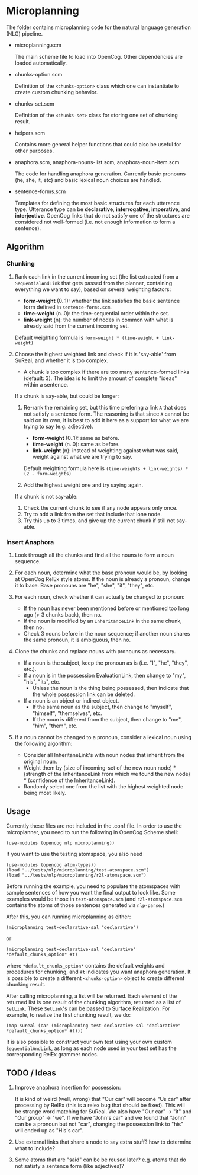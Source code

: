 # Microplanning

The folder contains microplanning code for the natural language
generation (NLG) pipeline.

- microplanning.scm

    The main scheme file to load into OpenCog.  Other dependencies are
    loaded automatically.

- chunks-option.scm

    Definition of the `<chunks-option>` class which one can instantiate
    to create custom chunking behavior.

- chunks-set.scm

    Definition of the `<chunks-set>` class for storing one set of
    chunking result.

- helpers.scm

    Contains more general helper functions that could also be useful
    for other purposes.

- anaphora.scm, anaphora-nouns-list.scm, anaphora-noun-item.scm

    The code for handling anaphora generation.  Currently basic
    pronouns (he, she, it, etc) and basic lexical noun choices are
    handled.

- sentence-forms.scm

    Templates for defining the most basic structures for each utterance
    type.  Utterance type can be **declarative**, **interrogative**,
    **imperative**, and **interjective**.  OpenCog links that do not
    satisfy one of the structures are considered not well-formed
    (i.e. not enough information to form a sentence).


## Algorithm

### Chunking

1. Rank each link in the current incoming set (the list extracted from a
`SequentialAndLink` that gets passed from the planner, containing
everything we want to say), based on several weighting factors:
    - **form-weight** (0..1): whether the link satisfies the basic sentence
       form defined in `sentence-forms.scm`.
    - **time-weight** (n..0): the time-sequential order within the set.
    - **link-weight** (n): the number of nodes in common with what is
      already said from the current incoming set.

   Default weighting formula is `form-weight * (time-weight + link-weight)`

2. Choose the highest weighted link and check if it is 'say-able' from
   SuReal, and whether it is too complex.
    - A chunk is too complex if there are too many sentence-formed
      links (default: 3).  The idea is to limit the amount of complete
      "ideas" within a sentence.

    If a chunk is say-able, but could be longer:

    1. Re-rank the remaining set, but this time prefering a link `A` that
    does not satisfy a sentence form.  The reasoning is that since `A`
    cannot be said on its own, it is best to add it here as a support for
    what we are trying to say (e.g. adjective).
        - **form-weight** (0..1): same as before.
        - **time-weight** (n..0): same as before.
        - **link-weight** (n): instead of weighting against what was said,
           weight against what we are trying to say.

       Default weighting formula here is
       `(time-weights + link-weights) * (2 - form-weights)`

    2. Add the highest weight one and try saying again.

    If a chunk is not say-able:

    1. Check the current chunk to see if any node appears only once.
    2. Try to add a link from the set that include that lone node.
    3. Try this up to 3 times, and give up the current chunk if still
       not say-able.

### Insert Anaphora

1. Look through all the chunks and find all the nouns to form a noun
   sequence.

2. For each noun, determine what the base pronoun would be, by looking at
   OpenCog RelEx style atoms.  If the noun is already a pronoun, change
   it to base.  Base pronouns are "he", "she", "it", "they", etc.

3. For each noun, check whether it can actually be changed to pronoun:
    - If the noun has never been mentioned before or mentioned too long
      ago (> 3 chunks back), then no.
    - If the noun is modified by an `InheritanceLink` in the same
      chunk, then no.
    - Check 3 nouns before in the noun sequence; if another noun shares
      the same pronoun, it is ambiguous, then no.

4. Clone the chunks and replace nouns with pronouns as necessary.
    - If a noun is the subject, keep the pronoun as is (i.e. "I", "he",
      "they", etc.).
    - If a noun is in the possession EvaluationLink, then change to
      "my", "his", "its", etc.
        - Unless the noun is the thing being possessed, then indicate
          that the whole possession link can be deleted.
    - If a noun is an object or indirect object.
        - If the same noun as the subject, then change to "myself",
          "himself", "themselves", etc.
        - If the noun is different from the subject, then change to
          "me", "him", "them", etc.

5. If a noun cannot be changed to a pronoun, consider a lexical noun
   using the following algorithm:
    - Consider all InheritaneLink's with noun nodes that inherit from
      the original noun.
    - Weight them by (size of incoming-set of the new noun node) *
      (strength of the InheritanceLink from which we found the new node) *
      (confidence of the InheritanceLink).
    - Randomly select one from the list with the highest weighted node
      being most likely.


## Usage

Currently these files are not included in the .conf file.  In order to
use the microplanner, you need to run the following in OpenCog Scheme
shell:
```
(use-modules (opencog nlp microplanning))
```

If you want to use the testing atomspace, you also need
```
(use-modules (opencog atom-types))
(load "../tests/nlp/microplanning/test-atomspace.scm")
(load "../tests/nlp/microplanning/r2l-atomspace.scm")
```

Before running the example, you need to populate the atomspaces with
sample sentences of how you want the final output to look like. Some
examples would be those in `test-atomspace.scm` (and `r2l-atomspace.scm`
contains the atoms of those sentences generated via `nlp-parse`.)


After this, you can running microplanning as either:
```
(microplanning test-declarative-sal "declarative")
```
or
```
(microplanning test-declarative-sal "declarative" *default_chunks_option* #t)
```
where `*default_chunks_option*` contains the default weights and
procedures for chunking, and `#t` indicates you want anaphora
generation.  It is possible to create a different `<chunks-option>`
object to create different chunking result.

After calling microplanning, a list will be returned.  Each element of
the returned list is one result of the chunking algorithm, returned as a
list of `SetLink`.  These `SetLink`'s can be passed to Surface
Realization.  For example, to realize the first chunking result, we do:
```
(map sureal (car (microplanning test-declarative-sal "declarative" *default_chunks_option* #t)))
```

It is also possible to construct your own test using your own custom
`SequentialAndLink`, as long as each node used in your test set has the
corresponding RelEx grammer nodes.


## TODO / Ideas

1. Improve anaphora insertion for possession:

    It is kind of weird (well, wrong) that "Our car" will become "Us
    car" after processing by RelEx (this is a relex bug that should be
    fixed). This will be strange word matching for SuReal.  We also have
    "Our car" -> "it" and "Our group" -> "we".  If we have "John's car"
    and we found that "John" can be a pronoun but not "car", changing
    the possession link to "his" will ended up as "His's car".


2. Use external links that share a node to say extra stuff? how to
determine what to include?


3. Some atoms that are "said" can be be reused later? e.g. atoms that do
not satisfy a sentence form (like adjectives)?
